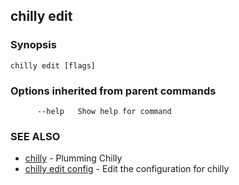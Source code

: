 ## chilly edit



### Synopsis



```
chilly edit [flags]
```

### Options inherited from parent commands

```
      --help   Show help for command
```

### SEE ALSO

* [chilly](chilly.md)	 - Plumming Chilly
* [chilly edit config](chilly_edit_config.md)	 - Edit the configuration for chilly

